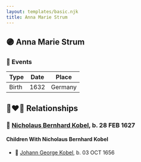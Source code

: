 ```yaml
---
layout: templates/basic.njk
title: Anna Marie Strum
---
```

## 🟣 Anna Marie Strum

### 📆 Events

Type | Date | Place
------ | ------ | ------
Birth | 1632 | Germany

## 👩‍❤️‍👨 Relationships

### 🔵 [Nicholaus Bernhard Kobel](/people/5/51558544), b. 28 FEB 1627

#### Children With Nicholaus Bernhard Kobel
* 🔵 [Johann George Kobel](/people/9/96923637), b. 03 OCT 1656
